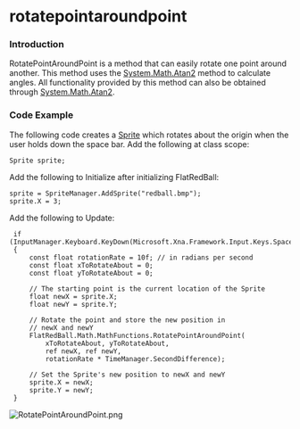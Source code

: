 # rotatepointaroundpoint

### Introduction

RotatePointAroundPoint is a method that can easily rotate one point around another. This method uses the [System.Math.Atan2](http://msdn.microsoft.com/en-us/library/system.math.atan2.aspx) method to calculate angles. All functionality provided by this method can also be obtained through [System.Math.Atan2](http://msdn.microsoft.com/en-us/library/system.math.atan2.aspx).

### Code Example

The following code creates a [Sprite](../../../../../frb/docs/index.php) which rotates about the origin when the user holds down the space bar. Add the following at class scope:

```
Sprite sprite;
```

Add the following to Initialize after initializing FlatRedBall:

```
sprite = SpriteManager.AddSprite("redball.bmp");
sprite.X = 3;
```

Add the following to Update:

```
 if (InputManager.Keyboard.KeyDown(Microsoft.Xna.Framework.Input.Keys.Space))
 {
     const float rotationRate = 10f; // in radians per second
     const float xToRotateAbout = 0;
     const float yToRotateAbout = 0;

     // The starting point is the current location of the Sprite
     float newX = sprite.X;
     float newY = sprite.Y;

     // Rotate the point and store the new position in 
     // newX and newY
     FlatRedBall.Math.MathFunctions.RotatePointAroundPoint(
         xToRotateAbout, yToRotateAbout, 
         ref newX, ref newY, 
         rotationRate * TimeManager.SecondDifference);

     // Set the Sprite's new position to newX and newY
     sprite.X = newX;
     sprite.Y = newY;
 }
```

![RotatePointAroundPoint.png](../../../../../media/migrated\_media-RotatePointAroundPoint.png)
